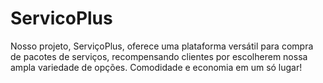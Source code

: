 # ServicoPlus
Nosso projeto, ServiçoPlus, oferece uma plataforma versátil para compra de pacotes de serviços, recompensando clientes por escolherem nossa ampla variedade de opções. Comodidade e economia em um só lugar!

